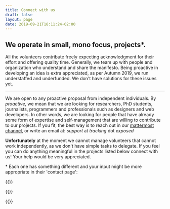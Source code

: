 ```yaml
---
title: Connect with us
draft: false
layout: page
date: 2019-09-21T18:11:24+02:00
---
```


## We operate in small, mono focus, projects*.

All the volunteers contribute freely expecting acknowledgment for their effort and offering quality time. Generally, we team up with people and organization who understand and share the manifesto. Being proactive in developing an idea is extra appreciated, as per Autumn 2019, we run understaffed and underfunded. We don't have solutions for these issues yet.

---

We are open to any proactive proposal from independent individuals. By *proactive*, we mean that we are looking for researchers, PhD students, journalists, programmers and professionals such as designers and web developers. In other words, we are looking for people that have already some form of expertise and self-management that are willing to contribute to our projects. If you fit, the best way is to reach out in our [mattermost channel](https://chat.securitywithoutborders.org/community/channels/trackingexposed), or write an email at: *support* at *tracking* dot *exposed*

**Unfortunately** at the moment we cannot manage volunteers that cannot work independently, as we don't have simple tasks to delegate. If you feel you can do anything meaningful in the projects listed below connect with us! Your help would be very appreciated.

\* Each one has something different and your input might be more appropriate in their 'contact page':

<div class="card-group">

  {{<trexproj
      href="https://facebook.tracking.exposed"
      desc="Analyze the Facebook algorithm by compare your informative experience; Reuse the data in creative ways"
      suffix="facebook.svg"
      bgcolor="#3b5898" >}}

  {{<trexproj
      href="https://youtube.tracking.exposed"
      desc="Anyone has a unique list of recommended videos. Compare with your friends or join experiment group"
      suffix="youtube.svg" >}}

  {{<trexproj
      href="https://eu19.tracking.exposed"
      desc="A focus campaign run around the European Election. We didn't yet publish any analysis"
      suffix="eu19.png" >}}

</div>

  <!--
{{<trexproj
    href="https://pornhub.tracking.exposed"
    desc="The biggest porn website uses personalized algorithms too! [work in progress]"
    suffix="pornhub.svg"
    bgcolor="black"
>}}
-->
